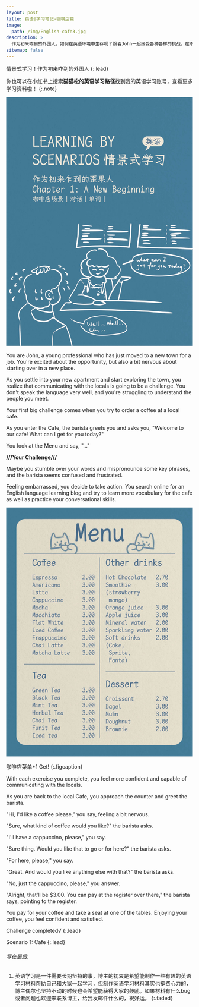 ```yaml
---
layout: post
title: 英语|学习笔记-咖啡店篇
image: 
  path: /img/English-cafe3.jpg
description: >
  作为初来咋到的外国人，如何在英语环境中生存呢？跟着John一起接受各种各样的挑战，在不同的场景中提升英语吧！第一站：咖啡店
sitemap: false
---
```


情景式学习！作为初来咋到的外国人
{:.lead}

你也可以在小红书上搜索**猫猫松的英语学习路径**找到我的英语学习账号，查看更多学习资料啦！
{:.note}

![Full-width image](https://raw.githubusercontent.com/Lei-Zhong/zh/main/img/English-cafe1.jpg)

You are John, a young professional who has just moved to a new town for a job. You're excited about the opportunity, but also a bit nervous about starting over in a new place.

As you settle into your new apartment and start exploring the town, you realize that communicating with the locals is going to be a challenge. You don't speak the language very well, and you're struggling to understand the people you meet.

Your first big challenge comes when you try to order a coffee at a local cafe. 

As you enter the Cafe, the barista greets you and asks you, "Welcome to our cafe! What can I get for you today?"

You look at the Menu and say, "..."

**///Your Challenge///**

Maybe you stumble over your words and mispronounce some key phrases, and the barista seems confused and frustrated.

Feeling embarrassed, you decide to take action. You search online for an English language learning blog and try to learn more vocabulary for the cafe as well as practice your conversational skills. 

![Full-width image](https://raw.githubusercontent.com/Lei-Zhong/zh/main/img/English-cafe2.jpg)

咖啡店菜单*1 Get!
{:.figcaption}

With each exercise you complete, you feel more confident and capable of communicating with the locals.

As you are back to the local Cafe, you approach the counter and greet the barista.

"Hi, I'd like a coffee please," you say, feeling a bit nervous.

"Sure, what kind of coffee would you like?" the barista asks.

"I'll have a cappuccino, please," you say.

"Sure thing. Would you like that to go or for here?" the barista asks.

"For here, please," you say.

"Great. And would you like anything else with that?" the barista asks.

"No, just the cappuccino, please," you answer.

"Alright, that'll be $3.00. You can pay at the register over there," the barista says, pointing to the register.

You pay for your coffee and take a seat at one of the tables. Enjoying your coffee, you feel confident and satisfied.

Challenge completed√
{:.lead}

Scenario 1: Cafe
{:.lead}

###### 写在最后: 
1. 英语学习是一件需要长期坚持的事，博主的初衷是希望能制作一些有趣的英语学习材料帮助自己和大家一起学习，但制作英语学习材料其实也挺费心力的，博主偶尔也坚持不动的时候也会希望能获得大家的鼓励。如果材料有什么bug或者问题也欢迎来联系博主，给我发邮件什么的，祝好运。
{:.faded}
